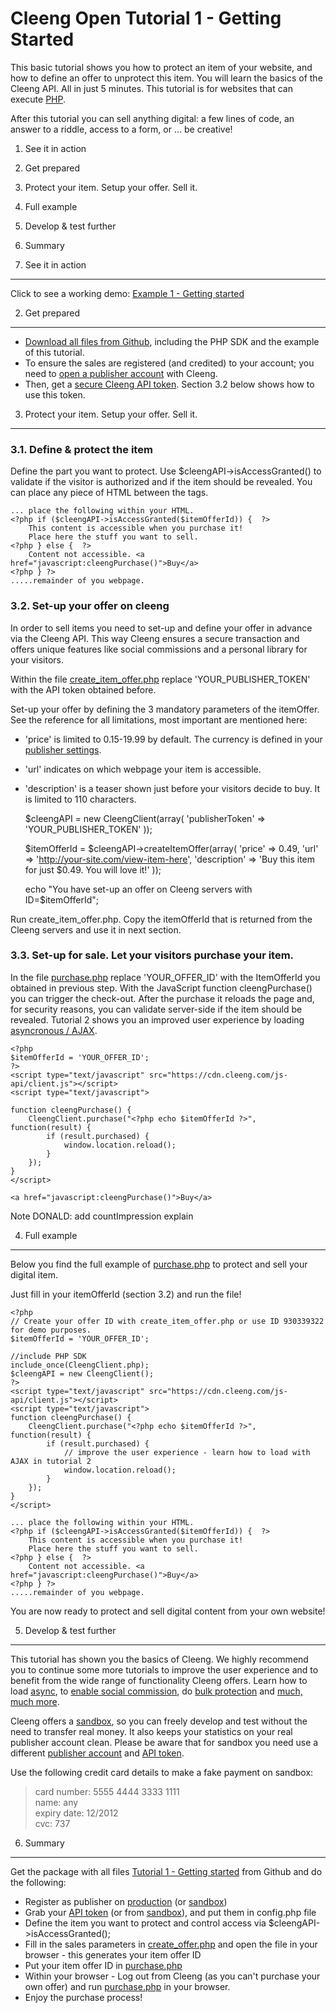 Cleeng Open Tutorial 1 - Getting Started
========================================

This basic tutorial shows you how to protect an item of your website, and how to define an offer to unprotect this item. You will learn the basics of the Cleeng API. All in just 5 minutes. This tutorial is for websites that can execute [PHP](http://php.net).

After this tutorial you can sell anything digital: a few lines of code, an answer to a riddle, access to a form, or ... be creative!

1. See it in action
2. Get prepared
3. Protect your item. Setup your offer. Sell it.
4. Full example
5. Develop & test further
6. Summary

1. See it in action
-------------------

Click to see a working demo: [Example 1 - Getting started](http://example)

2. Get prepared
---------------------------

* [Download all files from Github](http://github.com/cleeng/basic-examples/getting-started), including the PHP SDK and the example of this tutorial.
* To ensure the sales are registered (and credited) to your account; you need to [open a publisher account](http://cleeng.com) with Cleeng. 
* Then, get a [secure Cleeng API token](https://cleeng.com/dev/api-keys). Section 3.2 below shows how to use this token.

3. Protect your item. Setup your offer. Sell it.
-----------------------------------------------

### 3.1. Define & protect the item
Define the part you want to protect. Use $cleengAPI->isAccessGranted() to validate if the visitor is authorized and if the item should be revealed. You can place any piece of HTML between the tags.

	... place the following within your HTML.
	<?php if ($cleengAPI->isAccessGranted($itemOfferId)) {  ?>
        This content is accessible when you purchase it! 
        Place here the stuff you want to sell.
    <?php } else {  ?>
    	Content not accessible. <a href="javascript:cleengPurchase()">Buy</a>
    <?php } ?>
	.....remainder of you webpage.

### 3.2. Set-up your offer on cleeng
In order to sell items you need to set-up and define your offer in advance via the Cleeng API. This way Cleeng ensures a secure transaction and offers unique features like social commissions and a personal library for your visitors. 

Within the file [create_item_offer.php](http://github.com/cleeng) replace 'YOUR_PUBLISHER_TOKEN' with the API token obtained before.

Set-up your offer by defining the 3 mandatory parameters of the itemOffer. See the reference for all limitations, most important are mentioned here:  
- 'price' is limited to 0.15-19.99 by default. The currency is defined in your [publisher settings](http://cleeng.com/my-account/settings).  
- 'url' indicates on which webpage your item is accessible.  
- 'description' is a teaser shown just before your visitors decide to buy. It is limited to 110 characters.  
   
     $cleengAPI = new CleengClient(array(
        'publisherToken' => 'YOUR_PUBLISHER_TOKEN'
     ));

     $itemOfferId = $cleengAPI->createItemOffer(array(
        'price' => 0.49,
        'url' => 'http://your-site.com/view-item-here',
        'description' => 'Buy this item for just $0.49. You will love it!'
     ));

     echo "You have set-up an offer on Cleeng servers with ID=$itemOfferId";

Run create_item_offer.php. Copy the itemOfferId that is returned from the Cleeng servers and use it in next section.

### 3.3. Set-up for sale. Let your visitors purchase your item.

In the file [purchase.php](http://github.com/cleeng)  replace 'YOUR_OFFER_ID' with the ItemOfferId you obtained in previous step. With the JavaScript function cleengPurchase() you can trigger the check-out. After the purchase it reloads the page and, for security reasons, you can validate server-side if the item should be revealed. Tutorial 2 shows you an improved user experience by loading [asyncronous / AJAX](http://cleeng.com/open/ajax).

	<?php
    $itemOfferId = 'YOUR_OFFER_ID';
    ?>
    <script type="text/javascript" src="https://cdn.cleeng.com/js-api/client.js"></script>
    <script type="text/javascript">
    
    function cleengPurchase() {
        CleengClient.purchase("<?php echo $itemOfferId ?>", function(result) {
            if (result.purchased) {
                window.location.reload();
            }
        });
    }
    </script>

    <a href="javascript:cleengPurchase()">Buy</a>

Note DONALD: add countImpression explain

4. Full example
---------------------
Below you find the full example of [purchase.php]() to protect and sell your digital item.

Just fill in your itemOfferId (section 3.2) and run the file!

    <?php
    // Create your offer ID with create_item_offer.php or use ID 930339322 for demo purposes.
    $itemOfferId = 'YOUR_OFFER_ID'; 
    
    //include PHP SDK
    include_once(CleengClient.php); 
    $cleengAPI = new CleengClient();		
    ?>
    <script type="text/javascript" src="https://cdn.cleeng.com/js-api/client.js"></script>
    <script type="text/javascript">
    function cleengPurchase() {
        CleengClient.purchase("<?php echo $itemOfferId ?>", function(result) {
            if (result.purchased) {
            	// improve the user experience - learn how to load with AJAX in tutorial 2
                window.location.reload(); 
            }
        });
    }
    </script>
    
    ... place the following within your HTML.
	<?php if ($cleengAPI->isAccessGranted($itemOfferId)) {  ?>
        This content is accessible when you purchase it! 
        Place here the stuff you want to sell.
    <?php } else {  ?>
    	Content not accessible. <a href="javascript:cleengPurchase()">Buy</a>
    <?php } ?>
	.....remainder of you webpage.

You are now ready to protect and sell digital content from your own website!

5. Develop & test further
-------------------------

This tutorial has shown you the basics of Cleeng. We highly recommend you to continue some more tutorials to improve the user experience and to benefit from the wide range of functionality Cleeng offers. Learn how to load [async](), to [enable social commission](), do [bulk protection]() and [much, much more]().

Cleeng offers a [sandbox](http://cleeng.com/dev/sandbox-explained), so you can freely develop and test without the need to transfer real money. It also keeps your statistics on your real publisher account clean. Please be aware that for sandbox you need use a different [publisher account](http://sandbox.cleeng.com) and [API token](https://sandbox.cleeng.com/dev/api-keys). 

Use the following credit card details to make a fake payment on sandbox: 
> card number: 5555 4444 3333 1111  
> name: any  
> expiry date: 12/2012   
> cvc: 737   


6. Summary
----------

Get the package with all files [Tutorial 1 - Getting started](http://github.com/cleeng/) from Github and do the following:

* Register as publisher on [production](http://cleeng.com) (or [sandbox](http://sandbox.cleeng.com))
* Grab your [API token](http://cleeng.com/dev/api-keys) (or from [sandbox](http://sandbox.cleeng.com/dev/api-keys)), and put them in config.php file
* Define the item you want to protect and control access via $cleengAPI->isAccessGranted();
* Fill in the sales parameters in [create_offer.php](http://github.com/cleeng) and open the file in your browser - this generates your item offer ID
* Put your item offer ID in [purchase.php](http://github.com/cleeng)
* Within your browser - Log out from Cleeng (as you can't purchase your own offer) and run [purchase.php](http://github.com/cleeng) in your browser. 
* Enjoy the purchase process!